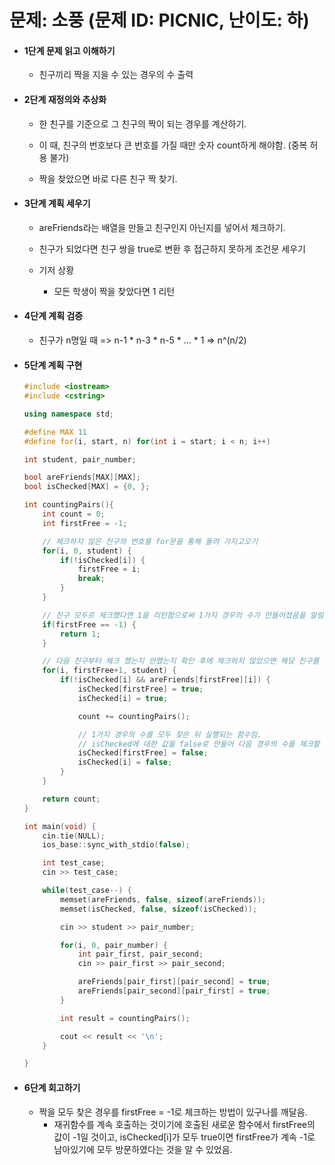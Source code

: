 # 문제: 소풍 (문제 ID: PICNIC, 난이도: 하)

- #### 1단계 문제 읽고 이해하기

  - 친구끼리 짝을 지을 수 있는 경우의 수 출력

    

- #### 2단계 재정의와 추상화

  - 한 친구를 기준으로 그 친구의 짝이 되는 경우를 계산하기.

  - 이 때, 친구의 번호보다 큰 번호를 가질 때만 숫자 count하게 해야함. (중복 허용 불가)

  - 짝을 찾았으면 바로 다른 친구 짝 찾기.

    

- #### 3단계 계획 세우기

  - areFriends라는 배열을 만들고 친구인지 아닌지를 넣어서 체크하기.

  - 친구가 되었다면 친구 쌍을 true로 변환 후 접근하지 못하게 조건문 세우기

  - 기저 상황

    - 모든 학생이 짝을 찾았다면 1 리턴

      

- #### 4단계 계획 검증

  - 친구가 n명일 때 => n-1 * n-3 * n-5 * ... * 1 => n^(n/2)

    

- #### 5단계 계획 구현

  ```c++
  #include <iostream>
  #include <cstring>
  
  using namespace std;
  
  #define MAX 11
  #define for(i, start, n) for(int i = start; i < n; i++)
  
  int student, pair_number;
  
  bool areFriends[MAX][MAX];
  bool isChecked[MAX] = {0, };
  
  int countingPairs(){
      int count = 0;
      int firstFree = -1;
  
      // 체크하지 않은 친구의 번호를 for문을 통해 돌려 가지고오기
      for(i, 0, student) {
          if(!isChecked[i]) {
              firstFree = i;
              break;
          }
      }
  
      // 친구 모두르 체크했다면 1을 리턴함으로써 1가지 경우의 수가 만들어졌음을 알림
      if(firstFree == -1) {
          return 1;
      }
  
      // 다음 친구부터 체크 했는지 안했는지 확인 후에 체크하지 않았으면 해당 친구를 짝으로 타깃 설정 후 다른 짝을 찾음.
      for(i, firstFree+1, student) {
          if(!isChecked[i] && areFriends[firstFree][i]) {
              isChecked[firstFree] = true;
              isChecked[i] = true;
  
              count += countingPairs();
  
              // 1가지 경우의 수를 모두 찾은 뒤 실행되는 함수임.
              // isChecked에 대한 값을 false로 만들어 다음 경우의 수를 체크할 수 있게 만듦
              isChecked[firstFree] = false;
              isChecked[i] = false;
          }
      }
  
      return count;
  }
  
  int main(void) {
      cin.tie(NULL);
      ios_base::sync_with_stdio(false);
  
      int test_case;
      cin >> test_case;
  
      while(test_case--) {
          memset(areFriends, false, sizeof(areFriends));
          memset(isChecked, false, sizeof(isChecked));
  
          cin >> student >> pair_number;
  
          for(i, 0, pair_number) {
              int pair_first, pair_second;
              cin >> pair_first >> pair_second;
  
              areFriends[pair_first][pair_second] = true;
              areFriends[pair_second][pair_first] = true;
          }
  
          int result = countingPairs();
  
          cout << result << '\n';
      }
  
  }
  ```

  

- #### 6단계 회고하기

  - 짝을 모두 찾은 경우를 firstFree = -1로 체크하는 방법이 있구나를 깨달음. 
    - 재귀함수를 계속 호출하는 것이기에 호출된 새로운 함수에서 firstFree의 값이 -1일 것이고, isChecked[i]가 모두 true이면 firstFree가 계속 -1로 남아있기에 모두 방문하였다는 것을 알 수 있었음.

